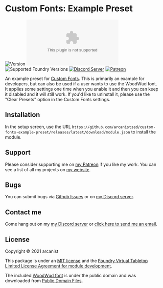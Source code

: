 # Custom Fonts: Example Preset

![Version](https://img.shields.io/github/v/tag/arcanistzed/custom-fonts-example-preset?label=Version&style=flat-square&color=2577a1) ![Latest Release Download Count](https://img.shields.io/github/downloads/arcanistzed/custom-fonts-example-preset/latest/module.zip?label=Downloads&style=flat-square&color=9b43a8) ![Supported Foundry Versions](https://img.shields.io/endpoint?url=https://foundryshields.com/version?url=https://raw.githubusercontent.com/arcanistzed/custom-fonts-example-preset/main/module.json&style=flat-square&color=ff6400) [![Discord Server](https://img.shields.io/badge/-Discord-%232c2f33?style=flat-square&logo=discord)](https://discord.gg/AAkZWWqVav) [![Patreon](https://img.shields.io/badge/-Patreon-%23141518?style=flat-square&logo=patreon)](https://www.patreon.com/bePatron?u=15896855)

An example preset for [Custom Fonts](https://github.com/arcanistzed/custom-fonts). This is primarily an example for developers, but can also be used if a user wants to use the WoodWud font. It applies some settings one time when you enable it and then you can keep it disabled and it will still work. If you'd like to uninstall it, please use the "Clear Presets" option in the Custom Fonts settings.

## Installation

In the setup screen, use the URL `https://github.com/arcanistzed/custom-fonts-example-preset/releases/latest/download/module.json` to install the module.

## Support

Please consider supporting me on [my Patreon](https://patreon.com/arcanistzed) if you like my work. You can see a list of all my projects on [my website](https://arcanist.me).

## Bugs

You can submit bugs via [Github Issues](https://github.com/arcanistzed/custom-fonts-example-preset/issues/new/choose) or on [my Discord server](https://discord.gg/AAkZWWqVav).

## Contact me

Come hang out on my [my Discord server](https://discord.gg/AAkZWWqVav) or [click here to send me an email](mailto:arcanistzed@gmail.com?subject=custom-fonts-example-preset%20module%20for%20Foundry%20VTT).

## License

Copyright © 2021 arcanist

This package is under an [MIT license](LICENSE) and the [Foundry Virtual Tabletop Limited License Agreement for module development](https://foundryvtt.com/article/license/).

The included [WoodWud font](fonts/WoodWud.otf) is under the public domain and was downloaded from [Public Domain Files](http://www.publicdomainfiles.com/show_file.php?id=13502551128787).

